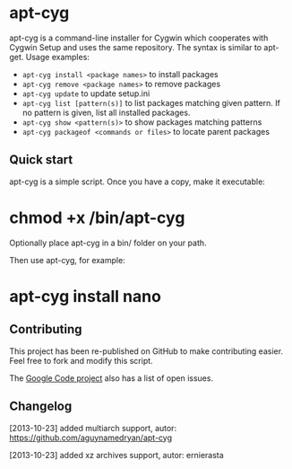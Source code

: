 apt-cyg
=======

apt-cyg is a command-line installer for Cygwin which cooperates with Cygwin
Setup and uses the same repository. The syntax is similar to apt-get. Usage
examples:

* `apt-cyg install <package names>` to install packages
* `apt-cyg remove <package names>` to remove packages
* `apt-cyg update` to update setup.ini
* `apt-cyg list [pattern(s)]` to list packages matching given pattern. If no
  pattern is given, list all installed packages.
* `apt-cyg show <pattern(s)>` to show packages matching patterns
* `apt-cyg packageof <commands or files>` to locate parent packages 

Quick start
-----------

apt-cyg is a simple script. Once you have a copy, make it executable:

  # chmod +x /bin/apt-cyg

Optionally place apt-cyg in a bin/ folder on your path.

Then use apt-cyg, for example:

  # apt-cyg install nano

Contributing
------------

This project has been re-published on GitHub to make contributing easier. Feel
free to fork and modify this script.

The [Google Code project](http://apt-cyg.googlecode.com) also has a list of
open issues.

Changelog
---------

[2013-10-23] added multiarch support, autor: https://github.com/aguynamedryan/apt-cyg

[2013-10-23] added xz archives support, autor: ernierasta
